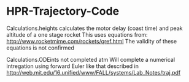 # HPR-Trajectory-Code

Calculations.heights calculates the motor delay (coast time) and peak altitude of a one stage rocket
This uses equations from: http://www.rocketmime.com/rockets/qref.html
The validity of these equations is not confirmed

Calculations.ODEints not completed atm
Will complete a numerical intregation using forward Euler like that described in http://web.mit.edu/16.unified/www/FALL/systems/Lab_Notes/traj.pdf
